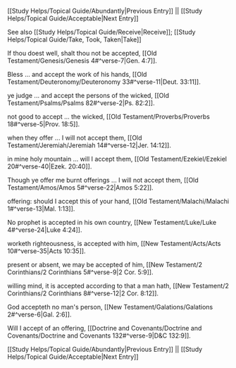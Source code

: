 [[Study Helps/Topical Guide/Abundantly|Previous Entry]]  ||  [[Study Helps/Topical Guide/Acceptable|Next Entry]]

 See also [[Study Helps/Topical Guide/Receive|Receive]]; [[Study Helps/Topical Guide/Take, Took, Taken|Take]]

 If thou doest well, shalt thou not be accepted, [[Old Testament/Genesis/Genesis 4#^verse-7|Gen. 4:7]].

 Bless ... and accept the work of his hands, [[Old Testament/Deuteronomy/Deuteronomy 33#^verse-11|Deut. 33:11]].

 ye judge ... and accept the persons of the wicked, [[Old Testament/Psalms/Psalms 82#^verse-2|Ps. 82:2]].

 not good to accept ... the wicked, [[Old Testament/Proverbs/Proverbs 18#^verse-5|Prov. 18:5]].

 when they offer ... I will not accept them, [[Old Testament/Jeremiah/Jeremiah 14#^verse-12|Jer. 14:12]].

 in mine holy mountain ... will I accept them, [[Old Testament/Ezekiel/Ezekiel 20#^verse-40|Ezek. 20:40]].

 Though ye offer me burnt offerings ... I will not accept them, [[Old Testament/Amos/Amos 5#^verse-22|Amos 5:22]].

 offering: should I accept this of your hand, [[Old Testament/Malachi/Malachi 1#^verse-13|Mal. 1:13]].

 No prophet is accepted in his own country, [[New Testament/Luke/Luke 4#^verse-24|Luke 4:24]].

 worketh righteousness, is accepted with him, [[New Testament/Acts/Acts 10#^verse-35|Acts 10:35]].

 present or absent, we may be accepted of him, [[New Testament/2 Corinthians/2 Corinthians 5#^verse-9|2 Cor. 5:9]].

 willing mind, it is accepted according to that a man hath, [[New Testament/2 Corinthians/2 Corinthians 8#^verse-12|2 Cor. 8:12]].

 God accepteth no man's person, [[New Testament/Galations/Galations 2#^verse-6|Gal. 2:6]].

 Will I accept of an offering, [[Doctrine and Covenants/Doctrine and Covenants/Doctrine and Covenants 132#^verse-9|D&C 132:9]].

[[Study Helps/Topical Guide/Abundantly|Previous Entry]]  ||  [[Study Helps/Topical Guide/Acceptable|Next Entry]]